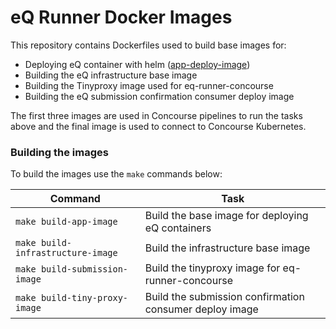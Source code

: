 # eQ Runner Docker Images

This repository contains Dockerfiles used to build base images for:
- Deploying eQ container with helm  ([app-deploy-image](k8s-helm-deploy-image))
- Building the eQ infrastructure base image 
- Building the Tinyproxy image used for eq-runner-concourse
- Building the eQ submission confirmation consumer deploy image

The first three images are used in Concourse pipelines to run the tasks above and the final image is used to connect to Concourse Kubernetes.
### Building the images

To build the images use the `make` commands below:

| Command                           | Task                                                    |
|-----------------------------------|---------------------------------------------------------|
| `make build-app-image`            | Build the base image for deploying eQ containers        |
| `make build-infrastructure-image` | Build the infrastructure base image                     |
| `make build-submission-image`     | Build the tinyproxy image for eq-runner-concourse       |
| `make build-tiny-proxy-image`     | Build the submission confirmation consumer deploy image |

